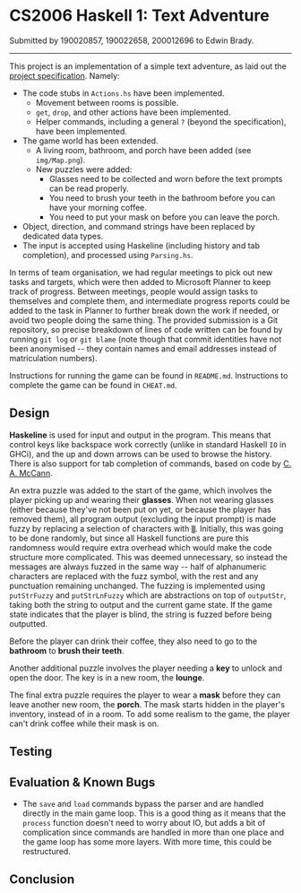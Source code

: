 # CS2006 Haskell 1: Text Adventure
Submitted by 190020857, 190022658, 200012696 to Edwin Brady.

---

This project is an implementation of a simple text adventure, as laid out the [project specification](https://studres.cs.st-andrews.ac.uk/2020_2021/CS2006/Practicals/H1/H1.html). Namely:
* The code stubs in `Actions.hs` have been implemented.
  * Movement between rooms is possible.
  * `get`, `drop`, and other actions have been implemented.
  * Helper commands, including a general `?` (beyond the specification), have been implemented.
* The game world has been extended.
  * A living room, bathroom, and porch have been added (see `img/Map.png`).
  * New puzzles were added:
    * Glasses need to be collected and worn before the text prompts can be read properly.
    * You need to brush your teeth in the bathroom before you can have your morning coffee.
    * You need to put your mask on before you can leave the porch.
* Object, direction, and command strings have been replaced by dedicated data types.
* The input is accepted using Haskeline (including history and tab completion), and processed using `Parsing.hs`.

In terms of team organisation, we had regular meetings to pick out new tasks and targets, which were then added to Microsoft Planner to keep track of progress. Between meetings, people would assign tasks to themselves and complete them, and intermediate progress reports could be added to the task in Planner to further break down the work if needed, or avoid two people doing the same thing. The provided submission is a Git repository, so precise breakdown of lines of code written can be found by running `git log` or `git blame` (note though that commit identities have not been anonymised -- they contain names and email addresses instead of matriculation numbers).

Instructions for running the game can be found in `README.md`. Instructions to complete the game can be found in `CHEAT.md`.

## Design

**Haskeline** is used for input and output in the program. This means that control keys like backspace work correctly (unlike in standard Haskell `IO` in GHCi), and the up and down arrows can be used to browse the history. There is also support for tab completion of commands, based on code by [C. A. McCann](https://stackoverflow.com/a/6165913/10664143).

An extra puzzle was added to the start of the game, which involves the player picking up and wearing their **glasses**. When not wearing glasses (either because they've not been put on yet, or because the player has removed them), all program output (excluding the input prompt) is made fuzzy by replacing a selection of characters with `▒`. Initially, this was going to be done randomly, but since all Haskell functions are pure this randomness would require extra overhead which would make the code structure more complicated. This was deemed unnecessary, so instead the messages are always fuzzed in the same way -- half of alphanumeric characters are replaced with the fuzz symbol, with the rest and any punctuation remaining unchanged. The fuzzing is implemented using `putStrFuzzy` and `putStrLnFuzzy` which are abstractions on top of `outputStr`, taking both the string to output and the current game state. If the game state indicates that the player is blind, the string is fuzzed before being outputted.

Before the player can drink their coffee, they also need to go to the **bathroom** to **brush their teeth**.

Another additional puzzle involves the player needing a **key** to unlock and open the door. The key is in a new room, the **lounge**.

The final extra puzzle requires the player to wear a **mask** before they can leave another new room, the **porch**. The mask starts hidden in the player's inventory, instead of in a room. To add some realism to the game, the player can't drink coffee while their mask is on.


## Testing



## Evaluation & Known Bugs
* The `save` and `load` commands bypass the parser and are handled directly in the main game loop. This is a good thing as it means that the `process` function doesn't need to worry about IO, but adds a bit of complication since commands are handled in more than one place and the game loop has some more layers. With more time, this could be restructured.


## Conclusion

